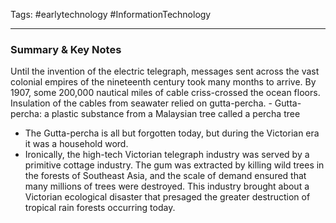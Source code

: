Tags: #earlytechnology #InformationTechnology 

---
### Summary & Key Notes
Until the invention of the electric telegraph, messages sent across the vast colonial empires of the nineteenth century took many months to arrive. By 1907, some 200,000 nautical miles of cable criss-crossed the ocean floors. Insulation of the cables from seawater relied on gutta-percha. 
	- Gutta-percha: a plastic substance from a Malaysian tree called a percha tree

- The Gutta-percha is all but forgotten today, but during the Victorian era it was a household word. 
- Ironically, the high-tech Victorian telegraph industry was served by a primitive cottage industry. The gum was extracted by killing wild trees in the forests of Southeast Asia, and the scale of demand ensured that many millions of trees were destroyed. This industry brought about a Victorian ecological disaster that presaged the greater destruction of tropical rain forests occurring today.

